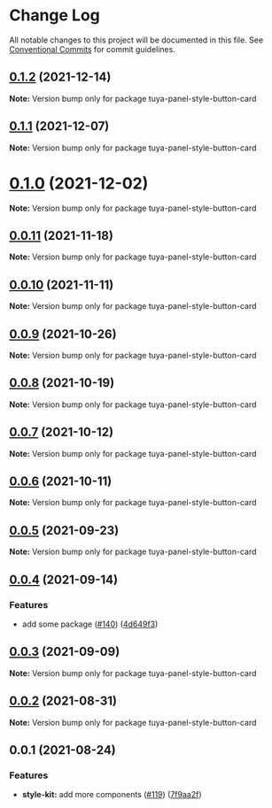 # Change Log

All notable changes to this project will be documented in this file.
See [Conventional Commits](https://conventionalcommits.org) for commit guidelines.

## [0.1.2](https://github.com/tuya/tuya-panel-kit/compare/tuya-panel-style-button-card@0.1.1...tuya-panel-style-button-card@0.1.2) (2021-12-14)

**Note:** Version bump only for package tuya-panel-style-button-card





## [0.1.1](https://github.com/tuya/tuya-panel-kit/compare/tuya-panel-style-button-card@0.0.11...tuya-panel-style-button-card@0.1.1) (2021-12-07)

**Note:** Version bump only for package tuya-panel-style-button-card





# [0.1.0](https://github.com/tuya/tuya-panel-kit/compare/tuya-panel-style-button-card@0.0.11...tuya-panel-style-button-card@0.1.0) (2021-12-02)

**Note:** Version bump only for package tuya-panel-style-button-card





## [0.0.11](https://github.com/tuya/tuya-panel-kit/compare/tuya-panel-style-button-card@0.0.10...tuya-panel-style-button-card@0.0.11) (2021-11-18)

**Note:** Version bump only for package tuya-panel-style-button-card





## [0.0.10](https://github.com/tuya/tuya-panel-kit/compare/tuya-panel-style-button-card@0.0.9...tuya-panel-style-button-card@0.0.10) (2021-11-11)

**Note:** Version bump only for package tuya-panel-style-button-card





## [0.0.9](https://github.com/tuya/tuya-panel-kit/compare/tuya-panel-style-button-card@0.0.8...tuya-panel-style-button-card@0.0.9) (2021-10-26)

**Note:** Version bump only for package tuya-panel-style-button-card





## [0.0.8](https://github.com/tuya/tuya-panel-kit/compare/tuya-panel-style-button-card@0.0.6...tuya-panel-style-button-card@0.0.8) (2021-10-19)

**Note:** Version bump only for package tuya-panel-style-button-card





## [0.0.7](https://github.com/tuya/tuya-panel-kit/compare/tuya-panel-style-button-card@0.0.6...tuya-panel-style-button-card@0.0.7) (2021-10-12)

**Note:** Version bump only for package tuya-panel-style-button-card





## [0.0.6](https://github.com/tuya/tuya-panel-kit/compare/tuya-panel-style-button-card@0.0.5...tuya-panel-style-button-card@0.0.6) (2021-10-11)

**Note:** Version bump only for package tuya-panel-style-button-card





## [0.0.5](https://github.com/tuya/tuya-panel-kit/compare/tuya-panel-style-button-card@0.0.4...tuya-panel-style-button-card@0.0.5) (2021-09-23)

**Note:** Version bump only for package tuya-panel-style-button-card





## [0.0.4](https://github.com/tuya/tuya-panel-kit/compare/tuya-panel-style-button-card@0.0.3...tuya-panel-style-button-card@0.0.4) (2021-09-14)


### Features

* add some package ([#140](https://github.com/tuya/tuya-panel-kit/issues/140)) ([4d649f3](https://github.com/tuya/tuya-panel-kit/commit/4d649f3020ac96bc9aa16c0d27f925b13244317c))





## [0.0.3](https://github.com/tuya/tuya-panel-kit/compare/tuya-panel-style-button-card@0.0.2...tuya-panel-style-button-card@0.0.3) (2021-09-09)

**Note:** Version bump only for package tuya-panel-style-button-card





## [0.0.2](https://github.com/tuya/tuya-panel-kit/compare/tuya-panel-style-button-card@0.0.1...tuya-panel-style-button-card@0.0.2) (2021-08-31)

**Note:** Version bump only for package tuya-panel-style-button-card





## 0.0.1 (2021-08-24)


### Features

* **style-kit:** add more components ([#119](https://github.com/tuya/tuya-panel-kit/issues/119)) ([7f9aa2f](https://github.com/tuya/tuya-panel-kit/commit/7f9aa2fecf01c73760eeb88fcc09703ccef3afca))
